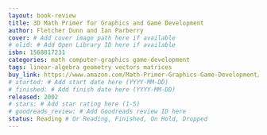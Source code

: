 ```yaml
---
layout: book-review
title: 3D Math Primer for Graphics and Game Development
author: Fletcher Dunn and Ian Parberry
cover: # Add cover image path here if available
# olid: # Add Open Library ID here if available
isbn: 1568817231
categories: math computer-graphics game-development
tags: linear-algebra geometry vectors matrices
buy_link: https://www.amazon.com/Math-Primer-Graphics-Game-Development/dp/1568817231
# started: # Add start date here (YYYY-MM-DD)
# finished: # Add finish date here (YYYY-MM-DD)
released: 2002
# stars: # Add star rating here (1-5)
# goodreads_review: # Add Goodreads review ID here
status: Reading # Or Reading, Finished, On Hold, Dropped
---
```



